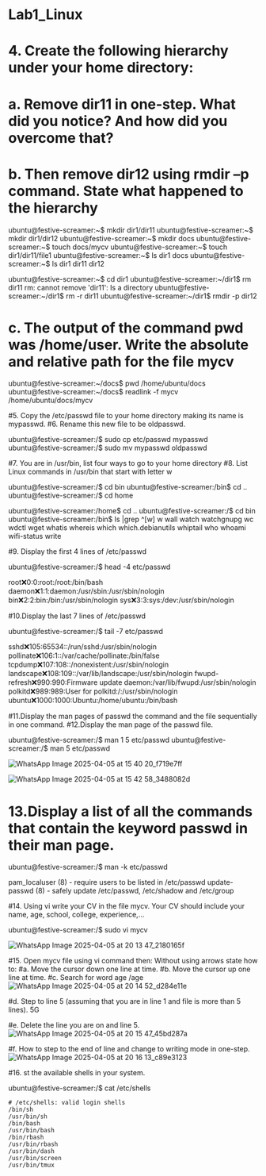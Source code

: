 # Lab1_Linux
# 4. Create the following hierarchy under your home directory:

# a. Remove dir11 in one-step. What did you notice? And how did you overcome that?
# b. Then remove dir12 using rmdir –p command. State what happened to the hierarchy 


ubuntu@festive-screamer:~$ mkdir dir1/dir11
ubuntu@festive-screamer:~$ mkdir dir1/dir12
ubuntu@festive-screamer:~$ mkdir docs
ubuntu@festive-screamer:~$ touch docs/mycv
ubuntu@festive-screamer:~$ touch dir1/dir11/file1
ubuntu@festive-screamer:~$ ls
dir1  docs
ubuntu@festive-screamer:~$ ls dir1
dir11  dir12

ubuntu@festive-screamer:~$ cd dir1
ubuntu@festive-screamer:~/dir1$ rm dir11
rm: cannot remove 'dir11': Is a directory
ubuntu@festive-screamer:~/dir1$ rm -r dir11
ubuntu@festive-screamer:~/dir1$ rmdir -p dir12

# c. The output of the command pwd was /home/user. Write the absolute and relative path for the file mycv

ubuntu@festive-screamer:~/docs$ pwd
/home/ubuntu/docs
ubuntu@festive-screamer:~/docs$ readlink -f mycv
/home/ubuntu/docs/mycv

#5. Copy the /etc/passwd file to your home directory making its name is mypasswd.
#6. Rename this new file to be oldpasswd.

ubuntu@festive-screamer:/$ sudo cp etc/passwd mypasswd
ubuntu@festive-screamer:/$ sudo mv mypasswd oldpasswd


#7. You are in /usr/bin, list four ways to go to your home directory
#8. List Linux commands in /usr/bin that start with letter w


ubuntu@festive-screamer:/$ cd bin
ubuntu@festive-screamer:/bin$ cd ..
ubuntu@festive-screamer:/$ cd home


ubuntu@festive-screamer:/home$ cd ..
ubuntu@festive-screamer:/$ cd bin
ubuntu@festive-screamer:/bin$ ls |grep ^[w]
w
wall
watch
watchgnupg
wc
wdctl
wget
whatis
whereis
which
which.debianutils
whiptail
who
whoami
wifi-status
write

#9. Display the first 4 lines of /etc/passwd

ubuntu@festive-screamer:/$ head -4 etc/passwd

root:x:0:0:root:/root:/bin/bash
daemon:x:1:1:daemon:/usr/sbin:/usr/sbin/nologin
bin:x:2:2:bin:/bin:/usr/sbin/nologin
sys:x:3:3:sys:/dev:/usr/sbin/nologin

#10.Display the last 7 lines of /etc/passwd

ubuntu@festive-screamer:/$ tail -7 etc/passwd

sshd:x:105:65534::/run/sshd:/usr/sbin/nologin
pollinate:x:106:1::/var/cache/pollinate:/bin/false
tcpdump:x:107:108::/nonexistent:/usr/sbin/nologin
landscape:x:108:109::/var/lib/landscape:/usr/sbin/nologin
fwupd-refresh:x:990:990:Firmware update daemon:/var/lib/fwupd:/usr/sbin/nologin
polkitd:x:989:989:User for polkitd:/:/usr/sbin/nologin
ubuntu:x:1000:1000:Ubuntu:/home/ubuntu:/bin/bash

#11.Display the man pages of passwd the command and the file sequentially in one command.
#12.Display the man page of the passwd file.

ubuntu@festive-screamer:/$ man 1 5 etc/passwd
ubuntu@festive-screamer:/$ man 5 etc/passwd

![WhatsApp Image 2025-04-05 at 15 40 20_f719e7ff](https://github.com/user-attachments/assets/6ad6793b-d3de-40d5-b830-9904de66dc76)

![WhatsApp Image 2025-04-05 at 15 42 58_3488082d](https://github.com/user-attachments/assets/7d3377e7-c5e7-45ff-bcdc-4268a52ab2b9)

# 13.Display a list of all the commands that contain the keyword passwd in their man page.
ubuntu@festive-screamer:/$ man -k etc/passwd

pam_localuser (8)    - require users to be listed in /etc/passwd
update-passwd (8)    - safely update /etc/passwd, /etc/shadow and /etc/group

#14. Using vi write your CV in the file mycv. Your CV should include your name, age, school, college, experience,...

ubuntu@festive-screamer:/$ sudo vi mycv

![WhatsApp Image 2025-04-05 at 20 13 47_2180165f](https://github.com/user-attachments/assets/b4b902a4-f061-4b3c-b6c1-0f10bbabd877)


#15. Open mycv file using vi command then: Without using arrows state how to:
#a. Move the cursor down one line at time.
#b. Move the cursor up one line at time.
#c. Search for word age
/age
![WhatsApp Image 2025-04-05 at 20 14 52_d284e11e](https://github.com/user-attachments/assets/97c1ec7b-94bd-489b-96ec-a0510b969080)


#d. Step to line 5 (assuming that you are in line 1 and file is more than 5 lines).
5G

#e. Delete the line you are on and line 5.
![WhatsApp Image 2025-04-05 at 20 15 47_45bd287a](https://github.com/user-attachments/assets/0636e2df-dfbd-404c-a384-13d2eba861d1)

#f. How to step to the end of line and change to writing mode in one-step.
![WhatsApp Image 2025-04-05 at 20 16 13_c89e3123](https://github.com/user-attachments/assets/e6764e96-8759-47c3-8704-a4df1bcf5b7c)


#16. st the available shells in your system.

ubuntu@festive-screamer:/$ cat /etc/shells

    # /etc/shells: valid login shells
    /bin/sh
    /usr/bin/sh
    /bin/bash
    /usr/bin/bash
    /bin/rbash
    /usr/bin/rbash
    /usr/bin/dash
    /usr/bin/screen  
    /usr/bin/tmux
